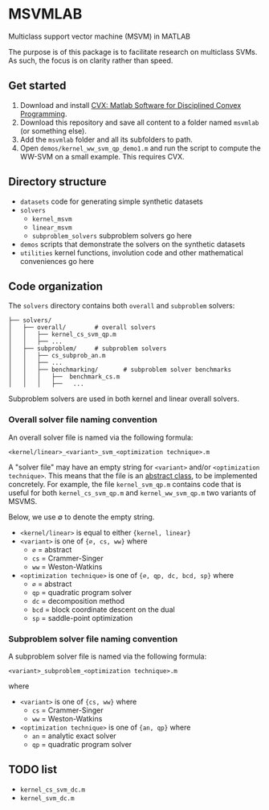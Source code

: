 # MSVMLAB

Multiclass support vector machine (MSVM) in MATLAB

The purpose is of this package is to facilitate research on multiclass SVMs. As such, the focus is on clarity rather than speed.

## Get started

1. Download and install [CVX: Matlab Software for Disciplined Convex Programming](http://cvxr.com/cvx/).
2. Download this repository and save all content to a folder named ``msvmlab`` (or something else).
3. Add the ``msvmlab`` folder and all its subfolders to path.
4. Open  ``demos/kernel_ww_svm_qp_demo1.m``  and run the script to compute the WW-SVM on a small example. This requires CVX.

## Directory structure

- ``datasets`` code for generating simple synthetic datasets
- ``solvers``
  - ``kernel_msvm``
  - ``linear_msvm``
  - ``subproblem_solvers`` subproblem solvers go here
- ``demos`` scripts that demonstrate the solvers on the synthetic datasets
- ``utilities`` kernel functions, involution code and other mathematical conveniences go here

## Code organization

The ``solvers`` directory contains both ``overall`` and ``subproblem`` solvers:

```
├── solvers/
│   ├── overall/        # overall solvers
│   │   ├── kernel_cs_svm_qp.m
│   │   ├── ...
│   ├── subproblem/     # subproblem solvers
│   │   ├── cs_subprob_an.m
│   │   ├── ...
│   │   ├── benchmarking/       # subproblem solver benchmarks
│   │   │   ├──  benchmark_cs.m
│   │   │   ├──   ...
```

Subproblem solvers are used in both kernel and linear overall solvers.

### Overall solver file naming convention

An overall solver file is named via the following formula:

``<kernel/linear>_<variant>_svm_<optimization technique>.m``

A "solver file" may have an empty string for ``<variant>`` and/or ``<optimization technique>``. This means that the file is an [abstract class](https://www.mathworks.com/help/matlab/matlab_oop/abstract-classes-and-interfaces.html), to be implemented concretely. For example, the file ``kernel_svm_qp.m`` contains code that is useful for both ``kernel_cs_svm_qp.m`` and ``kernel_ww_svm_qp.m`` two variants of MSVMS.

Below, we use ∅ to denote the empty string. 

- ``<kernel/linear>``  is equal to either ``{kernel, linear}``
- ``<variant>`` is one of ``{∅, cs, ww}`` where 
  - ``∅`` = abstract
  - ``cs`` = Crammer-Singer
  - ``ww`` = Weston-Watkins
- ``<optimization technique>`` is one of ``{∅, qp, dc, bcd, sp}`` where
  - ``∅`` = abstract
  - ``qp`` = quadratic program solver
  - ``dc`` = decomposition method
  - ``bcd`` = block coordinate descent on the dual
  - ``sp`` = saddle-point optimization


### Subproblem solver file naming convention

A subproblem solver file is named via the following formula:

``<variant>_subproblem_<optimization technique>.m``

where

- ``<variant>`` is one of ``{cs, ww}`` where 
  - ``cs`` = Crammer-Singer
  - ``ww`` = Weston-Watkins
- ``<optimization technique>`` is one of ``{an, qp}`` where
  - ``an`` = analytic exact solver
  - ``qp`` = quadratic program solver

## TODO list

- ``kernel_cs_svm_dc.m``
- ``kernel_svm_dc.m``
